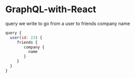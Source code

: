 # GraphQL-with-React

query we write to go from a user to friends company name
```js
query {
  user(id: 23) {
     friends {
        company {
          name
        }
     }
  }
}
```
